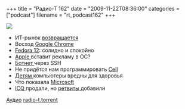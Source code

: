 +++
title = "Радио-Т 162"
date = "2009-11-22T08:36:00"
categories = ["podcast"]
filename = "rt_podcast162"
+++

![](https://radio-t.com/images/radio-t/rt162.jpg)


- ИТ-рынок [возвращается](http://business.compulenta.ru/479440/)
- Восход [Google Chrome](http://www.engadget.com/2009/11/19/googles-chrome-os-revealed/?utm_source=feedburner&utm_medium=feed&utm_campaign=Feed%3A+weblogsinc%2Fengadget+%28Engadget%29)
- [Fedora 12](http://www.opennet.ru/opennews/art.shtml?num=24286): солидно и спокойно
- [Apple ](http://webplanet.ru/news/advert/2009/11/18/apple_ados.html)вставит рекламу в ОС?
- [Ботнет ](http://www.opennet.ru/opennews/art.shtml?num=24276)через SSH
- Не придётся нам программировать [Cell](http://www.osnews.com/story/22518/IBM_Halts_Future_Cell_Development)
- [Детям ](http://webplanet.ru/news/life/2009/11/20/gennadiy.html)компьютеры вредны для здоровья
- Что показала [Microsoft](http://internetno.net/2009/11/19/internet-explorer-9/)
- [ICQ ](http://kara.allthingsd.com/20091118/aol-hires-bankers-to-sell-off-icq-as-internet-service-starts-to-shed-non-core-assets/)продали, но [ретвиты ](http://internetno.net/2009/11/20/twitter-retweets/)добавили

[Аудио](http://archive.rucast.net/radio-t/media/rt_podcast162.mp3)
[radio-t.torrent](http://www.radio-t.com/torrents/rt_podcast162.mp3.torrent)
<audio src="http://archive.rucast.net/radio-t/media/rt_podcast162.mp3" preload="none"></audio>